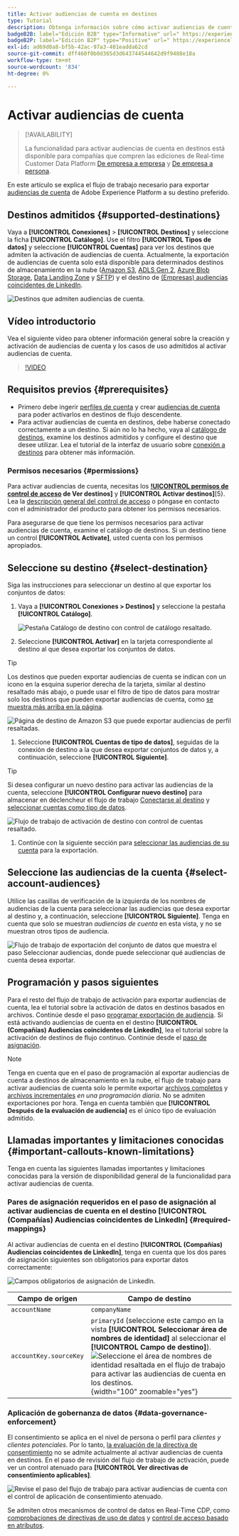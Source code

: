 ```yaml
---
title: Activar audiencias de cuenta en destinos
type: Tutorial
description: Obtenga información sobre cómo activar audiencias de cuenta en destinos
badgeB2B: label="Edición B2B" type="Informative" url=" https://experienceleague.adobe.com/docs/experience-platform/rtcdp/intro/rtcdp-intro/overview.html?lang=en#rtcdp-editions newtab=true"
badgeB2P: label="Edición B2P" type="Positive" url=" https://experienceleague.adobe.com/docs/experience-platform/rtcdp/intro/rtcdp-intro/overview.html?lang=en#rtcdp-editions newtab=true"
exl-id: ad69d0a8-bf5b-42ac-97a3-401eadda62cd
source-git-commit: dff460f0b0d365d3d643744544642d9f9488e18a
workflow-type: tm+mt
source-wordcount: '834'
ht-degree: 0%

---
```


# Activar audiencias de cuenta

>[!AVAILABILITY]
>
>La funcionalidad para activar audiencias de cuenta en destinos está disponible para compañías que compren las ediciones de Real-time Customer Data Platform [De empresa a empresa](/help/rtcdp/overview.md#rtcdp-b2b) y [De empresa a persona](/help/rtcdp/overview.md#rtcdp-b2p).

En este artículo se explica el flujo de trabajo necesario para exportar [audiencias de cuenta](/help/segmentation/ui/account-audiences.md) de Adobe Experience Platform a su destino preferido.

## Destinos admitidos {#supported-destinations}

Vaya a **[!UICONTROL Conexiones]** > **[!UICONTROL Destinos]** y seleccione la ficha **[!UICONTROL Catálogo]**. Use el filtro **[!UICONTROL Tipos de datos]** y seleccione **[!UICONTROL Cuentas]** para ver los destinos que admiten la activación de audiencias de cuenta. Actualmente, la exportación de audiencias de cuenta solo está disponible para determinados destinos de almacenamiento en la nube ([Amazon S3](/help/destinations/catalog/cloud-storage/amazon-s3.md), [ADLS Gen 2](/help/destinations/catalog/cloud-storage/adls-gen2.md), [Azure Blob Storage](/help/destinations/catalog/cloud-storage/azure-blob.md), [Data Landing Zone](/help/destinations/catalog/cloud-storage/data-landing-zone.md) y [SFTP](/help/destinations/catalog/cloud-storage/sftp.md)) y el destino de [(Empresas) audiencias coincidentes de LinkedIn](/help/destinations/catalog/social/linkedin.md).

![Destinos que admiten audiencias de cuenta.](/help/destinations/assets/ui/activate-account-audiences/data-types-filter.png)

## Vídeo introductorio

Vea el siguiente vídeo para obtener información general sobre la creación y activación de audiencias de cuenta y los casos de uso admitidos al activar audiencias de cuenta.

>[!VIDEO](https://video.tv.adobe.com/v/338252/?learn=on)

## Requisitos previos {#prerequisites}

* Primero debe ingerir [perfiles de cuenta](/help/rtcdp/accounts/account-profile-overview.md) y crear [audiencias de cuenta](/help/segmentation/ui/account-audiences.md) para poder activarlos en destinos de flujo descendente.
* Para activar audiencias de cuenta en destinos, debe haberse conectado correctamente a un destino. Si aún no lo ha hecho, vaya al [catálogo de destinos](../catalog/overview.md), examine los destinos admitidos y configure el destino que desee utilizar. Lea el tutorial de la interfaz de usuario sobre [conexión a destinos](./connect-destination.md) para obtener más información.

### Permisos necesarios {#permissions}

Para activar audiencias de cuenta, necesitas los **[!UICONTROL permisos de control de acceso](/help/access-control/home.md#permissions) de Ver destinos]** y **[!UICONTROL Activar destinos]**[5}. Lea la [descripción general del control de acceso](/help/access-control/ui/overview.md) o póngase en contacto con el administrador del producto para obtener los permisos necesarios.

Para asegurarse de que tiene los permisos necesarios para activar audiencias de cuenta, examine el catálogo de destinos. Si un destino tiene un control **[!UICONTROL Activate]**, usted cuenta con los permisos apropiados.

## Seleccione su destino {#select-destination}

Siga las instrucciones para seleccionar un destino al que exportar los conjuntos de datos:

1. Vaya a **[!UICONTROL Conexiones > Destinos]** y seleccione la pestaña **[!UICONTROL Catálogo]**.

   ![Pestaña Catálogo de destino con control de catálogo resaltado.](/help/destinations/assets/ui/export-datasets/catalog-tab.png)

1. Seleccione **[!UICONTROL Activar]** en la tarjeta correspondiente al destino al que desea exportar los conjuntos de datos.

>[!TIP]
>
>Los destinos que pueden exportar audiencias de cuenta se indican con un icono en la esquina superior derecha de la tarjeta, similar al destino resaltado más abajo, o puede usar el filtro de tipo de datos para mostrar solo los destinos que pueden exportar audiencias de cuenta, como [se muestra más arriba en la página](#supported-destinations).

![Página de destino de Amazon S3 que puede exportar audiencias de perfil resaltadas.](/help/destinations/assets/ui/activate-account-audiences/amazon-s3-icon-activate-account-audiences.png)

1. Seleccione **[!UICONTROL Cuentas de tipo de datos]**, seguidas de la conexión de destino a la que desea exportar conjuntos de datos y, a continuación, seleccione **[!UICONTROL Siguiente]**.

>[!TIP]
> 
>Si desea configurar un nuevo destino para activar las audiencias de la cuenta, seleccione **[!UICONTROL Configurar nuevo destino]** para almacenar en déclencheur el flujo de trabajo [Conectarse al destino](/help/destinations/ui/connect-destination.md) y [seleccionar cuentas como tipo de datos](/help/destinations/ui/connect-destination.md#segment-activation-or-dataset-exports).

![Flujo de trabajo de activación de destino con control de cuentas resaltado.](/help/destinations/assets/ui/activate-account-audiences/activate-account-audiences-highlighted.png)

1. Continúe con la siguiente sección para [seleccionar las audiencias de su cuenta](#select-profile-audiences) para la exportación.

## Seleccione las audiencias de la cuenta {#select-account-audiences}

Utilice las casillas de verificación de la izquierda de los nombres de audiencias de la cuenta para seleccionar las audiencias que desea exportar al destino y, a continuación, seleccione **[!UICONTROL Siguiente]**. Tenga en cuenta que solo se muestran *audiencias de cuenta* en esta vista, y no se muestran otros tipos de audiencia.

![Flujo de trabajo de exportación del conjunto de datos que muestra el paso Seleccionar audiencias, donde puede seleccionar qué audiencias de cuenta desea exportar.](/help/destinations/assets/ui/activate-account-audiences/select-account-audiences.png)

## Programación y pasos siguientes

Para el resto del flujo de trabajo de activación para exportar audiencias de cuenta, lea el tutorial sobre la activación de datos en destinos basados en archivos. Continúe desde el paso [programar exportación de audiencia](/help/destinations/ui/activate-batch-profile-destinations.md#scheduling). Si está activando audiencias de cuenta en el destino **[!UICONTROL (Compañías) Audiencias coincidentes de LinkedIn]**, lea el tutorial sobre la activación de destinos de flujo continuo. Continúe desde el [paso de asignación](/help/destinations/ui/activate-segment-streaming-destinations.md#mapping).

>[!NOTE]
>
>Tenga en cuenta que en el paso de programación al exportar audiencias de cuenta a destinos de almacenamiento en la nube, el flujo de trabajo para activar audiencias de cuenta solo le permite exportar [archivos completos](/help/destinations/ui/activate-batch-profile-destinations.md#export-full-files) y [archivos incrementales](/help/destinations/ui/activate-batch-profile-destinations.md#export-incremental-files) _en una programación diaria_. No se admiten exportaciones por hora. Tenga en cuenta también que **[!UICONTROL Después de la evaluación de audiencia]** es el único tipo de evaluación admitido.

## Llamadas importantes y limitaciones conocidas {#important-callouts-known-limitations}

Tenga en cuenta las siguientes llamadas importantes y limitaciones conocidas para la versión de disponibilidad general de la funcionalidad para activar audiencias de cuenta.

### Pares de asignación requeridos en el paso de asignación al activar audiencias de cuenta en el destino **[!UICONTROL (Compañías) Audiencias coincidentes de LinkedIn]** {#required-mappings}

Al activar audiencias de cuenta en el destino **[!UICONTROL (Compañías) Audiencias coincidentes de LinkedIn]**, tenga en cuenta que los dos pares de asignación siguientes son obligatorios para exportar datos correctamente:

![Campos obligatorios de asignación de LinkedIn.](/help/destinations/assets/ui/activate-account-audiences/linkedin-mapping-required-fields.png)

| Campo de origen | Campo de destino |
|---------|----------|
| `accountName` | `companyName` |
| `accountKey.sourceKey` | `primaryId` (seleccione este campo en la vista **[!UICONTROL Seleccionar área de nombres de identidad]** al seleccionar el **[!UICONTROL Campo de destino]**). <br> ![Seleccione el área de nombres de identidad resaltada en el flujo de trabajo para activar las audiencias de cuenta en los destinos.](/help/destinations/assets/ui/activate-account-audiences/identity-namespace-highlighted.png "Seleccione el área de nombres de identidad resaltada en el flujo de trabajo para activar las audiencias de cuenta en los destinos."){width="100" zoomable="yes"} |

### Aplicación de gobernanza de datos {#data-governance-enforcement}

El consentimiento se aplica en el nivel de persona o perfil para *clientes y clientes potenciales*. Por lo tanto, [la evaluación de la directiva de consentimiento](/help/data-governance/enforcement/auto-enforcement.md#consent-policy-evaluation) no se admite actualmente al activar audiencias de cuenta en destinos. En el paso de revisión del flujo de trabajo de activación, puede ver un control atenuado para **[!UICONTROL Ver directivas de consentimiento aplicables]**.

![Revise el paso del flujo de trabajo para activar audiencias de cuenta con el control de aplicación de consentimiento atenuado.](/help/destinations/assets/ui/activate-account-audiences/consent-checks-greyed-out.png)

Se admiten otros mecanismos de control de datos en Real-Time CDP, como [comprobaciones de directivas de uso de datos](/help/data-governance/enforcement/auto-enforcement.md#consent-policy-evaluation) y [control de acceso basado en atributos](/help/destinations/home.md#attribute-based-access).

